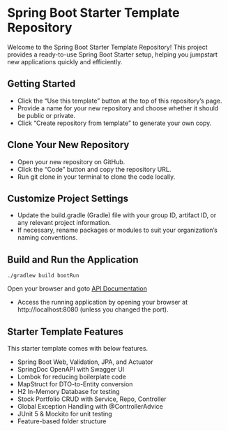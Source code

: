 # Spring Boot Starter Template Repository

Welcome to the Spring Boot Starter Template Repository! This project provides a ready-to-use Spring Boot Starter setup,
helping you jumpstart new applications quickly and efficiently.

## Getting Started

- Click the “Use this template” button at the top of this repository’s page.
- Provide a name for your new repository and choose whether it should be public or private.
- Click “Create repository from template” to generate your own copy.
 
## Clone Your New Repository

- Open your new repository on GitHub.
- Click the “Code” button and copy the repository URL.
- Run git clone <your-repo-url> in your terminal to clone the code locally.

## Customize Project Settings

- Update the build.gradle (Gradle) file with your group ID, artifact ID, or any relevant project information.
- If necessary, rename packages or modules to suit your organization’s naming conventions.

## Build and Run the Application

```shell
./gradlew build bootRun
```

Open your browser and goto [API Documentation](http://localhost:8080/swagger-ui/index.html)

- Access the running application by opening your browser at http://localhost:8080 (unless you changed the port).

## Starter Template Features

This starter template comes with below features.

- Spring Boot Web, Validation, JPA, and Actuator
- SpringDoc OpenAPI with Swagger UI
- Lombok for reducing boilerplate code
- MapStruct for DTO-to-Entity conversion
- H2 In-Memory Database for testing
- Stock Portfolio CRUD with Service, Repo, Controller
- Global Exception Handling with @ControllerAdvice
- JUnit 5 & Mockito for unit testing
- Feature-based folder structure